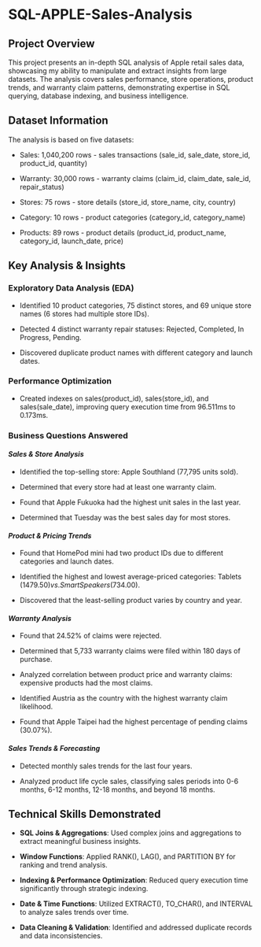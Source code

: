 # SQL-APPLE-Sales-Analysis

## Project Overview

This project presents an in-depth SQL analysis of Apple retail sales data, showcasing my ability to manipulate and extract insights from large datasets. The analysis covers sales performance, store operations, product trends, and warranty claim patterns, demonstrating expertise in SQL querying, database indexing, and business intelligence.

## Dataset Information

The analysis is based on five datasets:

+ Sales: 1,040,200 rows - sales transactions (sale_id, sale_date, store_id, product_id, quantity)

+ Warranty: 30,000 rows - warranty claims (claim_id, claim_date, sale_id, repair_status)

+ Stores: 75 rows - store details (store_id, store_name, city, country)

+ Category: 10 rows - product categories (category_id, category_name)

+ Products: 89 rows - product details (product_id, product_name, category_id, launch_date, price)


## Key Analysis & Insights

### Exploratory Data Analysis (EDA)

+ Identified 10 product categories, 75 distinct stores, and 69 unique store names (6 stores had multiple store IDs).

+ Detected 4 distinct warranty repair statuses: Rejected, Completed, In Progress, Pending.

+ Discovered duplicate product names with different category and launch dates.

### Performance Optimization

+ Created indexes on sales(product_id), sales(store_id), and sales(sale_date), improving query execution time from 96.511ms to 0.173ms.

### Business Questions Answered

#### _Sales & Store Analysis_

+ Identified the top-selling store: Apple Southland (77,795 units sold).

+ Determined that every store had at least one warranty claim.

+ Found that Apple Fukuoka had the highest unit sales in the last year.

+ Determined that Tuesday was the best sales day for most stores.

#### _Product & Pricing Trends_

+ Found that HomePod mini had two product IDs due to different categories and launch dates.

+ Identified the highest and lowest average-priced categories: Tablets ($1479.50) vs. Smart Speakers ($734.00).

+ Discovered that the least-selling product varies by country and year.

#### _Warranty Analysis_

+ Found that 24.52% of claims were rejected.

+ Determined that 5,733 warranty claims were filed within 180 days of purchase.

+ Analyzed correlation between product price and warranty claims: expensive products had the most claims.

+ Identified Austria as the country with the highest warranty claim likelihood.

+ Found that Apple Taipei had the highest percentage of pending claims (30.07%).

#### _Sales Trends & Forecasting_

+ Detected monthly sales trends for the last four years.

+ Analyzed product life cycle sales, classifying sales periods into 0-6 months, 6-12 months, 12-18 months, and beyond 18 months.

## Technical Skills Demonstrated

+ **SQL Joins & Aggregations**: Used complex joins and aggregations to extract meaningful business insights.

+ **Window Functions**: Applied RANK(), LAG(), and PARTITION BY for ranking and trend analysis.

+ **Indexing & Performance Optimization**: Reduced query execution time significantly through strategic indexing.

+ **Date & Time Functions**: Utilized EXTRACT(), TO_CHAR(), and INTERVAL to analyze sales trends over time.

+ **Data Cleaning & Validation**: Identified and addressed duplicate records and data inconsistencies.
